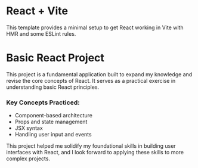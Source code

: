 # React + Vite

This template provides a minimal setup to get React working in Vite with HMR and some ESLint rules.


# Basic React Project

This project is a fundamental application built to expand my knowledge and revise the core concepts of React. It serves as a practical exercise in understanding basic React principles.

### Key Concepts Practiced:
- Component-based architecture
- Props and state management
- JSX syntax
- Handling user input and events

This project helped me solidify my foundational skills in building user interfaces with React, and I look forward to applying these skills to more complex projects.
